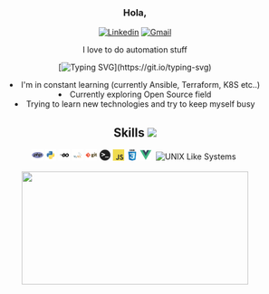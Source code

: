 <div align="center">
  
### Hola,
[![Linkedin](https://img.shields.io/badge/-Chamsii.Mouhib-blue?style=flat&logo=Linkedin&logoColor=white)](https://www.linkedin.com/in/mouhib-chm/) [![Gmail](https://img.shields.io/badge/-Chamsii.Mouhib-c14438?style=flat&logo=Gmail&logoColor=white)](mailto:chamsii.mouhib@gmail.com
) 

I love to do automation stuff

[![Typing SVG](https://readme-typing-svg.herokuapp.com?font=Fira+Code&pause=1000&color=E93030&center=true&vCenter=true&width=435&lines=Cybersecurity+Engineering+Student;Cloud+enthusiast;CTF+Player;Music+Producer%2C+Sometimes..)](https://git.io/typing-svg)

  <li>I'm in constant learning (currently Ansible, Terraform, K8S etc..)</li>
  <li>Currently exploring Open Source field</li>
  <li>Trying to learn new technologies and try to keep myself busy</li>

## Skills <img src="https://media.giphy.com/media/QssGEmpkyEOhBCb7e1/giphy.gif" width="25px">
<code><img height="20" src="https://raw.githubusercontent.com/github/explore/80688e429a7d4ef2fca1e82350fe8e3517d3494d/topics/php/php.png"></code>
<code><img height="20" src="https://raw.githubusercontent.com/github/explore/80688e429a7d4ef2fca1e82350fe8e3517d3494d/topics/python/python.png"></code>
<code><img height="20" src="https://raw.githubusercontent.com/github/explore/80688e429a7d4ef2fca1e82350fe8e3517d3494d/topics/go/go.png"></code>
<code><img height="20" src="https://raw.githubusercontent.com/github/explore/80688e429a7d4ef2fca1e82350fe8e3517d3494d/topics/mysql/mysql.png"></code>
<code><img height="20" src="https://raw.githubusercontent.com/github/explore/80688e429a7d4ef2fca1e82350fe8e3517d3494d/topics/git/git.png"></code>
<code><img height="20" src="https://raw.githubusercontent.com/github/explore/80688e429a7d4ef2fca1e82350fe8e3517d3494d/topics/terminal/terminal.png"></code>
<code><img height="20" src="https://raw.githubusercontent.com/github/explore/80688e429a7d4ef2fca1e82350fe8e3517d3494d/topics/javascript/javascript.png"></code>
<code><img height="20" src="https://raw.githubusercontent.com/github/explore/80688e429a7d4ef2fca1e82350fe8e3517d3494d/topics/css/css.png"></code>
<code><img height="20" src="https://raw.githubusercontent.com/github/explore/80688e429a7d4ef2fca1e82350fe8e3517d3494d/topics/vue/vue.png"></code>
 <img src="https://upload.wikimedia.org/wikipedia/commons/thumb/3/35/Tux.svg/640px-Tux.svg.png" alt="UNIX Like Systems" width="45" height="55"  style="vertical-align:top; margin:4px"> 
 </div>
<div align="center">
<img src="https://i.imgur.com/ItouU.giff" width="400" height="200"/>
 </div>
